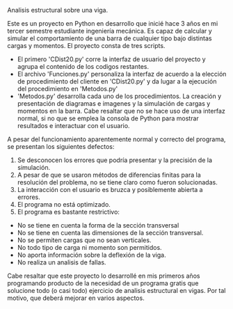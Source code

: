 Analisis estructural sobre una viga. 

Este es un proyecto en Python en desarrollo que inicié hace 3 años en mi tercer semestre estudiante ingeniería mecánica. Es capaz de calcular y simular el comportamiento de una barra de cualquier tipo bajo distintas cargas y momentos. 
El proyecto consta de tres scripts. 
- El primero 'CDist20.py' corre la interfaz de usuario del proyecto y agrupa el contenido de los codigos restantes.
- El archivo 'Funciones.py' personaliza la interfaz de acuerdo a la elección de procedimiento del cliente en 'CDist20.py' y da lugar a la ejecución del procedimiento en 'Metodos.py'
- 'Metodos.py' desarrolla cada uno de los procedimientos. La creación y presentación de diagramas e imagenes y la simulación de cargas y momentos en la barra.
Cabe resaltar que no se hace uso de una interfaz normal, si no que se emplea la consola de Python para mostrar resultados e interactuar con el usuario.

A pesar del funcionamiento aparentemente normal y correcto del programa, se presentan los siguientes defectos:
1. Se desconocen los errores que podría presentar y la precisión de la simulación.
2. A pesar de que se usaron métodos de diferencias finitas para la resolución del problema, no se tiene claro como fueron solucionadas.
3. La interacción con el usuario es bruzca y posiblemente abierta a errores.
4. El programa no está optimizado.
5. El programa es bastante restrictivo:
  - No se tiene en cuenta la forma de la sección transversal
  - No se tiene en cuenta las dimensiones de la sección transversal.
  - No se permiten cargas que no sean verticales.
  - No todo tipo de carga ni momento son permitidos.
  - No aporta información sobre la deflexión de la viga.
  - No realiza un analisis de fallas.

Cabe resaltar que este proyecto lo desarrollé en mis primeros años programando producto de la necesidad de un programa gratis que solucione todo (o casi todo) ejercicio de analisis estructural en vigas.
Por tal motivo, que deberá mejorar en varios aspectos.
